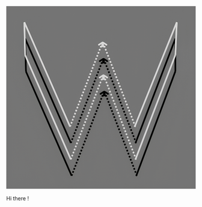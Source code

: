 <div id="header" align="center">
 <source media="(prefers-color-scheme: dark)" srcset="images/WitchoysLogo-116x112.png">
 <img alt="Witchoy's Logo" src="https://github.com/Witchoy/Witchoy/blob/851bb82802c9ceb8a4c0e31dbc763023b43f83fe/WitchoysLogo.png">
</div>


Hi there !


<!--
**Witchoy/Witchoy** is a ✨ _special_ ✨ repository because its `README.md` (this file) appears on your GitHub profile.

Here are some ideas to get you started:

- 🔭 I’m currently working on ...
- 🌱 I’m currently learning ...
- 👯 I’m looking to collaborate on ...
- 🤔 I’m looking for help with ...
- 💬 Ask me about ...
- 📫 How to reach me: ...
- 😄 Pronouns: ...
- ⚡ Fun fact: ...
-->
